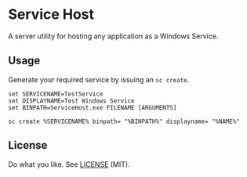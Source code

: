 # Service Host

A server utility for hosting any application as a Windows Service.

## Usage

Generate your required service by issuing an `sc create`.

```
set SERVICENAME=TestService
set DISPLAYNAME=Test Windows Service
set BINPATH=ServiceHost.exe FILENAME [ARGUMENTS]

sc create %SERVICENAME% binpath= "%BINPATH%" displayname= "%NAME%"
```

## License

Do what you like. See [LICENSE](https://github.com/garethflowers/service-host/blob/master/LICENSE) (MIT).
